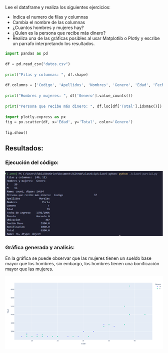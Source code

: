 Lee el dataframe y realiza los siguientes ejercicios:
- Indica el numero de filas y columnas 
- Cambia el nombre de las columnas 
- ¿Cuantos hombres y mujeres hay? 
- ¿Quíen es la persona que recibe más dinero? 
- Realiza una de las gráficas posibles al usar Matplotlib o Plotly y  escribe un parrafo interpretando los resultados.  


```python
import pandas as pd

df = pd.read_csv("datos.csv")

print("Filas y columnas: ", df.shape)

df.columns = ['Codigo', 'Apellidos', 'Nombres', 'Genero', 'Edad', 'Fecha de Ingreso', 'Puesto', 'Ubicacion', 'Sueldo Base', 'Bonificacion', 'Total']

print("Hombres y mujeres: ", df['Genero'].value_counts())

print("Persona que recibe más dinero: ", df.loc[df['Total'].idxmax()])

import plotly.express as px
fig = px.scatter(df, x='Edad', y='Total', color='Genero')

fig.show()
```

## Resultados:

### Ejecución del código:

![Ejecución](images/consola.png)

### Gráfica generada y analisis:

En la gráfica se puede observar que las mujeres tienen un sueldo base mayor que los hombres, sin embargo, los hombres tienen una bonificación mayor que las mujeres.

![Grafica](images/punto2.png)

